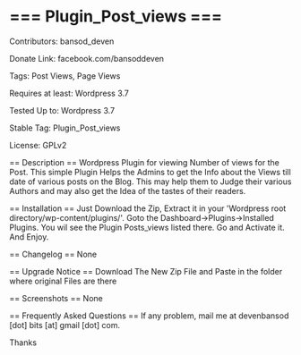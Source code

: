 === Plugin_Post_views ===
=================

Contributors: bansod_deven

Donate Link: facebook.com/bansoddeven

Tags: Post Views, Page Views

Requires at least: Wordpress 3.7

Tested Up to: Wordpress 3.7

Stable Tag: Plugin_Post_views

License: GPLv2

== Description ==
Wordpress Plugin for viewing Number of views for the Post.
This simple Plugin Helps the Admins to get the Info about the Views till date of various posts on the Blog.
This may help them to Judge their various Authors and may also get the Idea of the tastes of their readers.

== Installation ==
Just Download the Zip, Extract it in your 'Wordpress root directory/wp-content/plugins/'.
Goto the Dashboard->Plugins->Installed Plugins.
You wil see the Plugin Posts_views listed there.
Go and Activate it. And Enjoy.

== Changelog == None

== Upgrade Notice == Download The New Zip File and Paste in the folder where original Files are there  

== Screenshots == None

== Frequently Asked Questions ==
If any problem, mail me at devenbansod [dot] bits [at] gmail [dot] com.

Thanks
